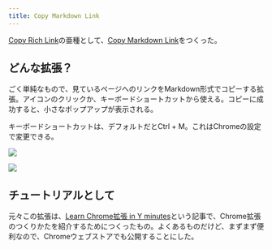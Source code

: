 ```yaml
---
title: Copy Markdown Link
---
```

[Copy Rich Link](https://chrome.google.com/webstore/detail/copy-rich-link/hikiamlgpdcabppakpmemaofmkgknpea)の亜種として、[Copy Markdown Link](https://chrome.google.com/webstore/detail/copy-markdown-link/gkceaaphhbeanfciglgpffnncfpipjpa)をつくった。

どんな拡張？
------

ごく単純なもので、見ているページへのリンクをMarkdown形式でコピーする拡張。アイコンのクリックか、キーボードショートカットから使える。コピーに成功すると、小さなポップアップが表示される。

キーボードショートカットは、デフォルトだとCtrl + M。これはChromeの設定で変更できる。

![](https://lh6.googleusercontent.com/INsnSFxcegaOpO1WDMuvJHjw8gmUTRTABrioduBdUVq0BAXEJlZ0zobLNin1yIYU1IVtNbpYjztoN0ly5q6kgVVI-W3VplzlYe6wsFldBSKsyn8QCxMTOUf5fmDLNR8pNMh73cwnHabV228O_ATPaw)

![](https://lh5.googleusercontent.com/Ie1ULHc4ljSNKVnRuFxLQcmdkALnquRK5CvIa52ZvJ5TnwOAKSsXU3zRr2ke3KJOSlQsJC3rJRO8Qv51ux4mugd6YX1jITE_9xRRi0UXF87B5ZKB81QpzgfmzUWMRzDGxOMSZcexoKgkq9g9vgRCsg)

チュートリアルとして
----------

元々この拡張は、[Learn Chrome拡張 in Y minutes](https://r7kamura.com/articles/2022-05-18-learn-chrome-extention-in-y-minutes)という記事で、Chrome拡張のつくりかたを紹介するためにつくったもの。よくあるものだけど、まずまず便利なので、Chromeウェブストアでも公開することにした。
